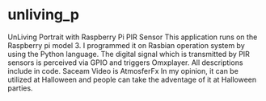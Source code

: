 # unliving_p
UnLiving Portrait with Raspberry Pi PIR Sensor
This application runs on the Raspberry pi model 3. I programmed it on Rasbian operation system by using the Python language. 
The digital signal which is transmitted by PIR sensors is perceived via GPIO and triggers Omxplayer.
All descriptions include in code.
Saceam Video is AtmosferFx
In my opinion, it can be utilized at Halloween and people can take the adventage of it at Halloween parties.


